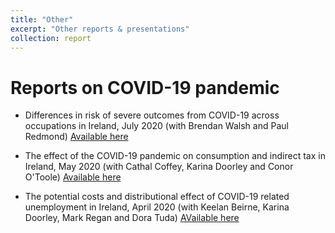 ```yaml
---
title: "Other"
excerpt: "Other reports & presentations"
collection: report
---
```


# Reports on COVID-19 pandemic 
* Differences in risk of severe outcomes from COVID-19 across occupations in Ireland, July 2020 (with Brendan Walsh and Paul Redmond) [Available here](https://doi.org/10.26504/sustat93)
<!-- * The pandemic, job losses and young adults, July 2020. Presentation to IIEA YPN event -->
<!-- * Job loses and the pandemic, May 2020. Presentation to  joint Focus Ireland and Threshold webinar on the pandemic and renters  -->
* The effect of the COVID-19 pandemic on consumption and indirect tax in Ireland, May 2020 (with Cathal Coffey, Karina Doorley and Conor O'Toole) [Available here](https://doi.org/10.26504/bp202103.pdf)
<!-- * Job loss distribution, May 2020. Box 3 in ESRI Summer 2020 Quarterly Economic Commentary -->
<!-- * Fiscal Policy through the Crisis: support for individuals, April 2020. Presentation to UCD Geary Institute/PublicPolicy.ie 'Ireland’s COVID19 Crisis Response' conference.  -->
* The potential costs and distributional effect of COVID-19 related unemployment in Ireland, April 2020 (with Keelan Beirne, Karina Doorley, Mark Regan and Dora Tuda) [AVailable here](https://doi.org/10.26504/bp202101)